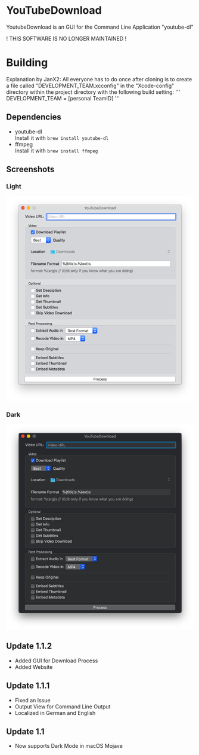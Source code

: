 #  YouTubeDownload

YoutubeDownload is an GUI for the Command Line Application "youtube-dl"

! THIS SOFTWARE IS NO LONGER MAINTAINED !

# Building
Explanation by JanX2:
All everyone has to do once after cloning is to create a file called "DEVELOPMENT_TEAM.xcconfig" in the "Xcode-config" directory within the project directory with the following build setting:
'''
DEVELOPMENT_TEAM = [personal TeamID]
'''

## Dependencies
- youtube-dl <br>
Install it with `brew install youtube-dl`
- ffmpeg <br>
Install it with `brew install ffmpeg`

## Screenshots

### Light
![Screenshot of the App](screenshot.png)
### Dark
![Screenshot of the App in Dark Mode](screenshotdark.png)

## Update 1.1.2
- Added GUI for Download Process
- Added Website

## Update 1.1.1
- Fixed an Issue
- Output View for Command Line Output
- Localized in German and English

## Update 1.1
- Now supports Dark Mode in macOS Mojave
